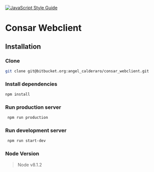 [![JavaScript Style Guide](https://cdn.rawgit.com/feross/standard/master/badge.svg)](https://github.com/feross/standard)

Consar Webclient
===============

## Installation

### Clone
```bash
git clone git@bitbucket.org:angel_calderaro/consar_webclient.git
```
### Install dependencies
```bash
npm install
```
### Run production server
```bash
 npm run production
```
### Run development server
```bash
 npm run start-dev  
```
### Node Version

> Node v8.1.2
